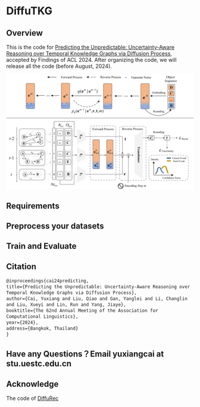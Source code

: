 # DiffuTKG

## Overview

This is the code for [Predicting the Unpredictable: Uncertainty-Aware Reasoning over Temporal Knowledge Graphs via Diffusion Process](https://openreview.net/forum?id=uGHthRbN9S), accepted by Findings of ACL 2024. After organizing the code, we will release all the code (before August, 2024).

![1703063577738](images/model.png)

## Requirements


## Preprocess your datasets


## Train and Evaluate


## Citation
```
@inproceedings{cai24predicting,
title={Predicting the Unpredictable: Uncertainty-Aware Reasoning over Temporal Knowledge Graphs via Diffusion Process},
author={Cai, Yuxiang and Liu, Qiao and Gan, Yanglei and Li, Changlin and Liu, Xueyi and Lin, Run and Yang, Jiaye},
booktitle={The 62nd Annual Meeting of the Association for Computational Linguistics},
year={2024},
address={Bangkok, Thailand}
}
```
## Have any Questions？Email yuxiangcai at stu.uestc.edu.cn

## Acknowledge
The code of [DiffuRec](https://github.com/WHUIR/DiffuRec)
